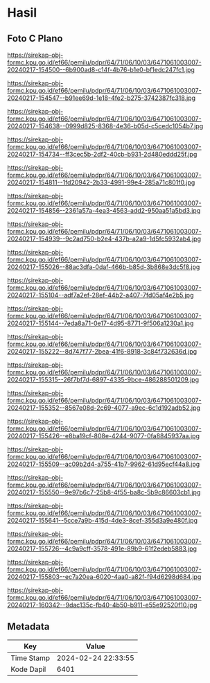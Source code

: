 # Hasil

## Foto C Plano

https://sirekap-obj-formc.kpu.go.id/ef66/pemilu/pdpr/64/71/06/10/03/6471061003007-20240217-154500--6b900ad8-c14f-4b76-b1e0-bf1edc247fc1.jpg

https://sirekap-obj-formc.kpu.go.id/ef66/pemilu/pdpr/64/71/06/10/03/6471061003007-20240217-154547--b91ee69d-1e18-4fe2-b275-3742387fc318.jpg

https://sirekap-obj-formc.kpu.go.id/ef66/pemilu/pdpr/64/71/06/10/03/6471061003007-20240217-154638--0999d825-8368-4e36-b05d-c5cedc1054b7.jpg

https://sirekap-obj-formc.kpu.go.id/ef66/pemilu/pdpr/64/71/06/10/03/6471061003007-20240217-154734--ff3cec5b-2df2-40cb-b931-2d480eddd25f.jpg

https://sirekap-obj-formc.kpu.go.id/ef66/pemilu/pdpr/64/71/06/10/03/6471061003007-20240217-154811--1fd20942-2b33-4991-99e4-285a71c801f0.jpg

https://sirekap-obj-formc.kpu.go.id/ef66/pemilu/pdpr/64/71/06/10/03/6471061003007-20240217-154856--2361a57a-4ea3-4563-add2-950aa51a5bd3.jpg

https://sirekap-obj-formc.kpu.go.id/ef66/pemilu/pdpr/64/71/06/10/03/6471061003007-20240217-154939--9c2ad750-b2e4-437b-a2a9-1d5fc5932ab4.jpg

https://sirekap-obj-formc.kpu.go.id/ef66/pemilu/pdpr/64/71/06/10/03/6471061003007-20240217-155026--88ac3dfa-0daf-466b-b85d-3b868e3dc5f8.jpg

https://sirekap-obj-formc.kpu.go.id/ef66/pemilu/pdpr/64/71/06/10/03/6471061003007-20240217-155104--adf7a2ef-28ef-44b2-a407-7fd05af4e2b5.jpg

https://sirekap-obj-formc.kpu.go.id/ef66/pemilu/pdpr/64/71/06/10/03/6471061003007-20240217-155144--7eda8a71-0e17-4d95-8771-9f506a1230a1.jpg

https://sirekap-obj-formc.kpu.go.id/ef66/pemilu/pdpr/64/71/06/10/03/6471061003007-20240217-155222--8d747f77-2bea-41f6-8918-3c84f732636d.jpg

https://sirekap-obj-formc.kpu.go.id/ef66/pemilu/pdpr/64/71/06/10/03/6471061003007-20240217-155315--26f7bf7d-6897-4335-9bce-486288501209.jpg

https://sirekap-obj-formc.kpu.go.id/ef66/pemilu/pdpr/64/71/06/10/03/6471061003007-20240217-155352--8567e08d-2c69-4077-a9ec-6c1d192adb52.jpg

https://sirekap-obj-formc.kpu.go.id/ef66/pemilu/pdpr/64/71/06/10/03/6471061003007-20240217-155426--e8ba19cf-808e-4244-9077-0fa8845937aa.jpg

https://sirekap-obj-formc.kpu.go.id/ef66/pemilu/pdpr/64/71/06/10/03/6471061003007-20240217-155509--ac09b2d4-a755-41b7-9962-61d95ecf44a8.jpg

https://sirekap-obj-formc.kpu.go.id/ef66/pemilu/pdpr/64/71/06/10/03/6471061003007-20240217-155550--9e97b6c7-25b8-4f55-ba8c-5b9c86603cb1.jpg

https://sirekap-obj-formc.kpu.go.id/ef66/pemilu/pdpr/64/71/06/10/03/6471061003007-20240217-155641--5cce7a9b-415d-4de3-8cef-355d3a9e480f.jpg

https://sirekap-obj-formc.kpu.go.id/ef66/pemilu/pdpr/64/71/06/10/03/6471061003007-20240217-155726--4c9a9cff-3578-491e-89b9-61f2edeb5883.jpg

https://sirekap-obj-formc.kpu.go.id/ef66/pemilu/pdpr/64/71/06/10/03/6471061003007-20240217-155803--ec7a20ea-6020-4aa0-a82f-f94d6298d684.jpg

https://sirekap-obj-formc.kpu.go.id/ef66/pemilu/pdpr/64/71/06/10/03/6471061003007-20240217-160342--9dac135c-fb40-4b50-b911-e55e92520f10.jpg


## Metadata

| Key        | Value               |
| ---------- | ------------------- |
| Time Stamp | 2024-02-24 22:33:55 |
| Kode Dapil | 6401                |



